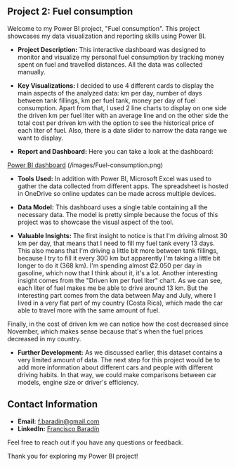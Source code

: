 ## Project 2: Fuel consumption

Welcome to my Power BI project, "Fuel consumption". This project showcases my data visualization and reporting skills using Power BI.

- **Project Description:** This interactive dashboard was designed to monitor and visualize my personal fuel consumption by tracking money spent on fuel and travelled distances. All the data was collected manually.

- **Key Visualizations:** I decided to use 4 different cards to display the main aspects of the analyzed data: km per day, number of days between tank fillings, km per fuel tank, money per day of fuel consumption.
Apart from that, I used 2 line charts to display on one side the driven km per fuel liter with an average line and on the other side the total cost per driven km with the option to see the historical price of each liter of fuel.
Also, there is a date slider to narrow the data range we want to display.  

- **Report and Dashboard:** Here you can take a look at the dashboard:

<a href="https://app.powerbi.com/view?r=eyJrIjoiM2U2OGMyYjAtYzMyMi00Yzk3LTgyNGYtMGNhZjBkZTQ0NmUxIiwidCI6IjI1NmQ1MThiLTVkNDQtNDExZS04MDZmLTc3ZTEzYmFjYWRhNyIsImMiOjR9" target="_blank">Power BI dashboard</a>
(/images/Fuel-consumption.png)

- **Tools Used:** In addition with Power BI, Microsoft Excel was used to gather the data collected from different apps. The spreadsheet is hosted in OneDrive so online updates can be made across multiple devices.

- **Data Model:** This dashboard uses a single table containing all the necessary data. The model is pretty simple because the focus of this project was to showcase the visual aspect of the tool.

- **Valuable Insights:** The first insight to notice is that I'm driving almost 30 km per day, that means that I need to fill my fuel tank every 13 days. This also means that I'm driving a little bit more between tank fillings, because I try to fill it every 300 km but apparently I'm taking a little bit longer to do it (368 km). I'm spending almost ₡2.050 per day in gasoline, which now that I think about it, it's a lot.
Another interesting insight comes from the "Driven km per fuel liter" chart. As we can see, each liter of fuel makes me be able to drive around 13 km. But the interesting part comes from the data between May and July, where I lived in a very flat part of my country (Costa Rica), which made the car able to travel more with the same amount of fuel.

Finally, in the cost of driven km we can notice how the cost decreased since November, which makes sense because that's when the fuel prices decreased in my country.

- **Further Development:** As we discussed earlier, this dataset contains a very limited amount of data. The next step for this project would be to add more information about different cars and people with different driving habits.
In that way, we could make comparisons between car models, engine size or driver's efficiency.

## Contact Information

- **Email:** [f.baradin@gmail.com](mailto:f.baradin@gmail.com)
- **LinkedIn:** [Francisco Baradín](https://www.linkedin.com/in/franciscobaradin13256664/)

Feel free to reach out if you have any questions or feedback.

Thank you for exploring my Power BI project!
